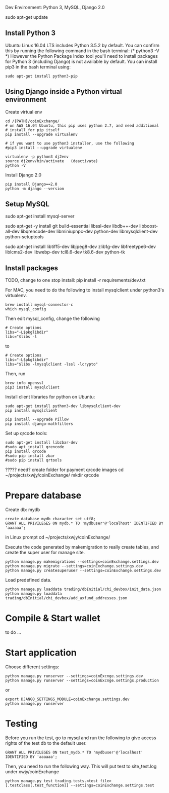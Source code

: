 Dev Environment: Python 3, MySQL, Django 2.0 

sudo apt-get update

## Install Python 3
Ubuntu Linux 16.04 LTS includes Python 3.5.2 by default. You can confirm this by running the following command in the bash terminal: (* python3 -V *)
However the Python Package Index tool you'll need to install packages for Python 3 (including Django) is not available by default. You can install pip3 in the bash terminal using:
```
sudo apt-get install python3-pip
```

## Using Django inside a Python virtual environment

Create virtual env
```
cd /{PATH}/coinExchange/
# on AWS 16.04 Ubuntu, this pip uses python 2.7, and need additional
# install for pip itself
pip install --upgrade virtualenv

# if you want to use python3 installer, use the following
#pip3 install --upgrade virtualenv

virtualenv -p python3 dj2env
source dj2env/bin/activate   (deactivate)
python -V
```

Install Django 2.0
```
pip install Django==2.0
python -m django --version
```

## Setup MySQL
sudo apt-get install mysql-server

sudo apt-get -y install git build-essential libssl-dev libdb++-dev libboost-all-dev libqrencode-dev libminiupnpc-dev python-dev libmysqlclient-dev python-setuptools 

sudo apt-get install libtiff5-dev libjpeg8-dev zlib1g-dev libfreetype6-dev liblcms2-dev libwebp-dev tcl8.6-dev tk8.6-dev python-tk

## Install packages

TODO, change to one stop install: pip install -r requirements/dev.txt

For MAC, you need to do the following to install mysqlclient under python3's virtualenv.
```
brew install mysql-connector-c
which mysql_config
```
Then edit mysql_config, change the following
```
# Create options 
libs="-L$pkglibdir"
libs="$libs -l 
```
to 
```
# Create options 
libs="-L$pkglibdir"
libs="$libs -lmysqlclient -lssl -lcrypto"
```
Then, run
```
brew info openssl
pip3 install mysqlclient
```

Install client libraries for python on Ubuntu:
```
sudo apt-get install python3-dev libmysqlclient-dev
pip install mysqlclient

pip install --upgrade Pillow
pip install django-mathfilters
```

Set up qrcode tools:
```
sudo apt-get install libzbar-dev
#sudo apt install qrencode
pip install qrcode
#sudo pip install zbar
#sudo pip install qrtools
```



????? need? create folder for payment qrcode images
cd ~/projects/xwjy/coinExchange/
mkdir qrcode


# Prepare database
Create db: mydb
```
create database mydb character set utf8;
GRANT ALL PRIVILEGES ON mydb.* TO 'mydbuser'@'localhost' IDENTIFIED BY 'aaaaaa';
```

in Linux prompt
cd ~/projects/xwjy/coinExchange/

Execute the code generated by makemigration to really create tables, and create the super user for manage site.
```
python manage.py makemigrations --settings=coinExchange.settings.dev
python manage.py migrate --settings=coinExchange.settings.dev
python manage.py createsuperuser --settings=coinExchange.settings.dev
```

Load predefined data.
```
python manage.py loaddata trading/dbInitial/chi_devbox/init_data.json
python manage.py loaddata trading/dbInitial/chi_devbox/add_axfund_addresses.json
```

# Compile & Start wallet
to do ...

# Start application
Choose different settings: 
```
python manage.py runserver --settings=coinExcnge.settings.dev
python manage.py runserver --settings=coinExcnge.settings.production
```

or 
```
export DJANGO_SETTINGS_MODULE=coinExchange.settings.dev
python manage.py runserver
```

# Testing
Before you run the test, go to mysql and run the following to give access rights of the test db to the default user.
```
GRANT ALL PRIVILEGES ON test_mydb.* TO 'mydbuser'@'localhost' IDENTIFIED BY 'aaaaaa';
```
Then, you need to run the following way.  This will put test to site_test.log under xwjy/coinExchange
```
python manage.py test trading.tests.<test file>[.testclass[.test_function]] --settings=coinExchange.settings.test
```
